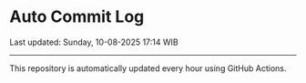 # Auto Commit Log

Last updated: Sunday, 10-08-2025 17:14 WIB

---

This repository is automatically updated every hour using GitHub Actions.

